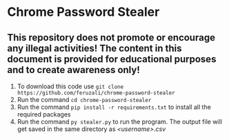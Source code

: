 # Chrome Password Stealer
## This repository does not promote or encourage any illegal activities! The content in this document is provided for educational purposes and to create awareness only!

1. To download this code use `git clone https://github.com/feruzali/chrome-password-stealer`
2. Run the command `cd chrome-password-stealer`
3. Run the command `pip install -r requirements.txt` to install all the required packages
4. Run the command `py stealer.py` to run the program. The output file will get saved in the same directory as *\<username\>.csv*
